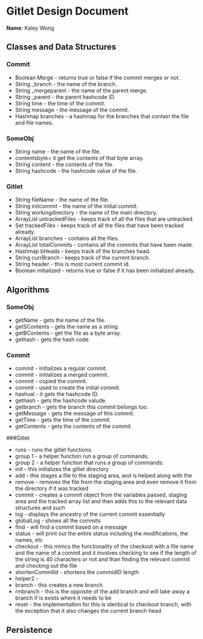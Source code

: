 # Gitlet Design Document

**Name**: Kaley Wong

## Classes and Data Structures
### Commit
* Boolean Merge - returns true or false if the commit merges or not. 
* String _branch - the name of the branch.
* String _mergeparent - the name of the parent merge.
* String _parent  -  the parent hashcode ID.
* String time - the time of the commit.
* String message - the message of the commit.
* Hashmap branches - a hashmap for the branches that contain the file and file names.
### SomeObj
* String name - the name of the file.
* contentsbyte= it get the contents of that byte array.
* String content - the contents of the file.
* String hashcode - the hashcode value of the file.
### Gitlet
* String fileName - the name of the file.
* String initcommit - the name of the initial commit.
* String workingdirectory - the name of the main directory.
* ArrayList untrackedFiles - keeps track of all the files that are untracked.
* Set trackedFiles - keeps track of all the files that have been tracked already.
* ArrayList branches - contains all the files.
* ArrayList totalCommits - contains all the commits that have been made.
* Hashmap bHeads - keeps track of the branches head.
* String currBranch - keeps track of the current branch.
* String header - this is most current commit id.
* Boolean initialized - returns true or false if it has been initialized already.


## Algorithms
### SomeObj
* getName - gets the name of the file.
* getSContents - gets the name as a string.
* getBContents - get the file as a byte array.
* gethash - gets the hash code.


### Commit 
* commit - initializes a regular commit.
* commit - initializes a merged commit.
* commit - copied the commit.
* commit - used to create the initial commit.
* hashval - it gets the hashcode ID.
* gethash - gets the hashcode valude.
* getbranch - gets the branch this commit belongs too.
* getMessage - gets the message of this commit.
* getTime - gets the time of the commit.
* getContents - gets the contents of the commit. 

###Gitlet
* runs - runs the gitlet functions.
* group 1 - a helper function run a group of commands.
* group 2 - a helper function that runs a group of commands.
* init - this initializes the gitlet directory 
*  add - this stages a file to the staging area, and is helped along with the
* remove - removes the file from the staging area and even remove it from the directory if it was tracked
* commit - creates a commit object from the variables passed, staging area and the tracked array
  list and then adds this to the relevant data structures and such
* log - displays the ancestry of the current commit essentially
* globalLog - shows all the commits
* find - will find a commit based on a message
* status - will print out the entire status including the modifications, the names, etc
* checkout - this mimcs the functionality of the checkout with a file name and the name of a commit
  and it involves checking to see if the length of the string is 40 characters or not and than finding the
  relevant commit and checking out the file
 * shortenCommitId - shortens the commidID length
 * helper2 - 
 * branch - this creates a new branch
 * rmbranch - this is the opposite of the add branch and will take away a branch if is exists where it needs to be
 * reset - the implementation for this is identical to checkout branch, with the exception that it also changes
   the current branch head

## Persistence

